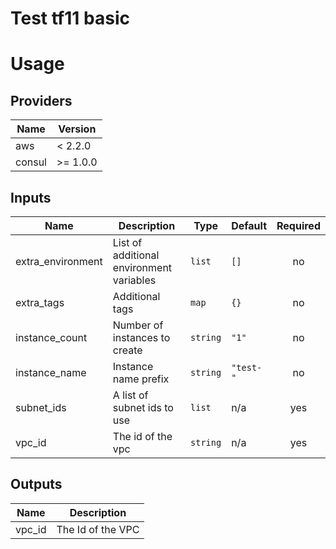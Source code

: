 # Test tf11 basic

# Usage
<!--- BEGIN_TF_DOCS --->
## Providers

| Name | Version |
|------|---------|
| aws | < 2.2.0 |
| consul | >= 1.0.0 |

## Inputs

| Name | Description | Type | Default | Required |
|------|-------------|------|---------|:-----:|
| extra\_environment | List of additional environment variables | `list` | `[]` | no |
| extra\_tags | Additional tags | `map` | `{}` | no |
| instance\_count | Number of instances to create | `string` | `"1"` | no |
| instance\_name | Instance name prefix | `string` | `"test-"` | no |
| subnet\_ids | A list of subnet ids to use | `list` | n/a | yes |
| vpc\_id | The id of the vpc | `string` | n/a | yes |

## Outputs

| Name | Description |
|------|-------------|
| vpc\_id | The Id of the VPC |

<!--- END_TF_DOCS --->
